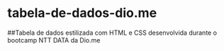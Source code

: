# tabela-de-dados-dio.me
##Tabela de dados estilizada com HTML e CSS desenvolvida durante o bootcamp NTT DATA da Dio.me
